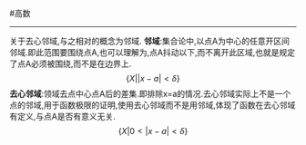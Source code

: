 #高数 

---
关于去心邻域,与之相对的概念为邻域.
**邻域**:集合论中,以点A为中心的任意开区间邻域.即此范围要围绕点A,也可以理解为,点A抖动以下,而不离开此区域,也就是规定了点A必须被围绕,而不是在边界上.
$$\{X|\vert x-a\vert<\delta\}$$
**去心邻域**:领域去点中心点A后的差集.即排除x=a的情况.去心邻域实际上不是一个点的邻域,用于函数极限的证明,使用去心邻域而不是用邻域,体现了函数在去心邻域有定义,与点A是否有意义无关.
$$\{X|0<\vert x-a\vert<\delta\}$$

